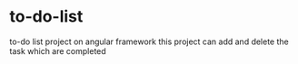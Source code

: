 # to-do-list
to-do list project on angular framework this project can add and delete the task which are completed 
